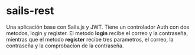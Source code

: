 # sails-rest

Una aplicación base con Sails.js y JWT. 
Tiene un controlador Auth con dos metodos, login y register. 
El metodo **login** recibe el correo y la contraseña, mientras que el metodo **register** recibe tres parametros, el correo, la contraseña y la comprobacion de la contraseña.
